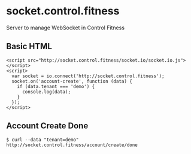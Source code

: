 # socket.control.fitness

Server to manage WebSocket in Control Fitness

## Basic HTML

    <script src="http://socket.control.fitness/socket.io/socket.io.js"></script>
    <script>
      var socket = io.connect('http://socket.control.fitness');
      socket.on('account-create', function (data) {
        if (data.tenant === 'demo') {
          console.log(data);
        }
      });
    </script>

## Account Create Done

    $ curl --data "tenant=demo" http://socket.control.fitness/account/create/done
